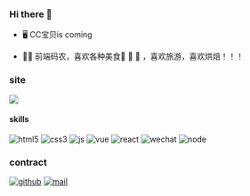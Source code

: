 ### Hi there 👋

<!--
**SheriSzeto/SheriSzeto** is a ✨ _special_ ✨ repository because its `README.md` (this file) appears on your GitHub profile.

Here are some ideas to get you started:

- 🔭 I’m currently working on ...
- 🌱 I’m currently learning ...
- 👯 I’m looking to collaborate on ...
- 🤔 I’m looking for help with ...
- 💬 Ask me about ...
- 📫 How to reach me: ...
- 😄 Pronouns: ...
- ⚡ Fun fact: ...
-->

- 🖥 CC宝贝is coming

- 👩‍💻 前端码农，喜欢各种美食🍜 🍣 🍮 ，喜欢旅游，喜欢烘焙！！！

### site

[![](https://cdn.jsdelivr.net/gh//SheriSzeto/image@main/engineer.png)](https://sheriszeto.github.io)

#### skills
![html5](https://cdn.jsdelivr.net/gh//SheriSzeto/image@main/html.png)
![css3](https://cdn.jsdelivr.net/gh//SheriSzeto/image@main/css3.png)
![js](https://cdn.jsdelivr.net/gh//SheriSzeto/image@main/javascript.png)
![vue](https://cdn.jsdelivr.net/gh//SheriSzeto/image@main/vue.png)
![react](https://cdn.jsdelivr.net/gh//SheriSzeto/image@main/React.png)
![wechat](https://cdn.jsdelivr.net/gh//SheriSzeto/image@main/xiaochengxu.png)
![node](https://cdn.jsdelivr.net/gh//SheriSzeto/image@main/Nodejs.png)

### contract
[![github](https://cdn.jsdelivr.net/gh//SheriSzeto/image@main/github.png)](https://github.com/sheriszeto)
[![mail](https://cdn.jsdelivr.net/gh//SheriSzeto/image@main/icon-test.png)](mailto:sheri_situ@163.com)
